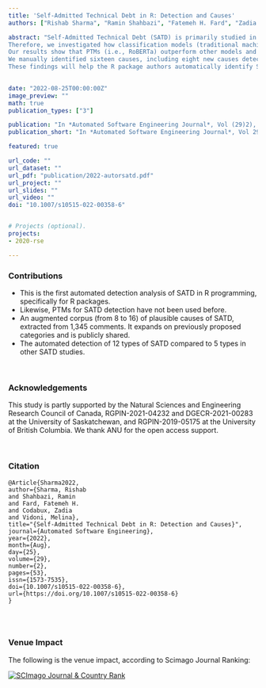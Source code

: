 ```yaml
---
title: 'Self-Admitted Technical Debt in R: Detection and Causes'
authors: ["Rishab Sharma", "Ramin Shahbazi", "Fatemeh H. Fard", "Zadia Codabux", "Melina Vidoni"]

abstract: "Self-Admitted Technical Debt (SATD) is primarily studied in Object-Oriented (OO) languages and traditionally commercial software. However, scientific software coded in dynamically-typed languages such as R differs in paradigm, and the source code comments' semantics are different (i.e., more aligned with algorithms and statistics when compared to traditional software). Additionally, many Software Engineering topics are understudied in scientific software development, with SATD detection remaining a challenge for this domain. This gap adds complexity since prior works determined SATD in scientific software does not adjust to many of the keywords identified for OO SATD, possibly hindering its automated detection.
Therefore, we investigated how classification models (traditional machine learning, deep neural networks, and deep neural Pre-Trained Language Models (PTMs)) automatically detect SATD in R packages. This study aims to study the capabilities of these models to classify different TD types in this domain and manually analyze the causes of each in a representative sample. 
Our results show that PTMs (i.e., RoBERTa) outperform other models and work well when the number of comments labelled as a particular SATD type has low occurrences. We also found that some SATD types are more challenging to detect.
We manually identified sixteen causes, including eight new causes detected by our study. The most common cause was _failure to remember_, in agreement with previous studies. 
These findings will help the R package authors automatically identify SATD in their source code and improve their code quality. In the future,  checklists for R developers can also be developed by scientific communities such as rOpenSci to guarantee a higher quality of packages before submission."
  

date: "2022-08-25T00:00:00Z"
image_preview: ""
math: true
publication_types: ["3"]

publication: "In *Automated Software Engineering Journal*, Vol (29)2), pp.53"
publication_short: "In *Automated Software Engineering Journal*, Vol 29(2)"

featured: true

url_code: ""
url_dataset: ""
url_pdf: "publication/2022-autorsatd.pdf"
url_project: ""
url_slides: ""
url_video: ""
doi: "10.1007/s10515-022-00358-6"


# Projects (optional).
projects:
- 2020-rse

---
```


### Contributions

- This is the first automated detection analysis of SATD in R programming, specifically for R packages.
- Likewise, PTMs for SATD detection have not been used before.
- An augmented corpus (from 8 to 16) of plausible causes of SATD,  extracted from 1,345 comments. It expands on previously proposed categories and is publicly shared.
- The automated detection of 12 types of SATD compared to 5 types in other SATD studies.





<br />


### Acknowledgements

This study is partly supported by the Natural Sciences and Engineering Research Council of Canada, RGPIN-2021-04232 and DGECR-2021-00283 at the University of Saskatchewan, and RGPIN-2019-05175 at the University of British Columbia. We thank ANU for the open access support.


<br />





### Citation

```
@Article{Sharma2022,
author={Sharma, Rishab
and Shahbazi, Ramin
and Fard, Fatemeh H.
and Codabux, Zadia
and Vidoni, Melina},
title="{Self-Admitted Technical Debt in R: Detection and Causes}",
journal={Automated Software Engineering},
year={2022},
month={Aug},
day={25},
volume={29},
number={2},
pages={53},
issn={1573-7535},
doi={10.1007/s10515-022-00358-6},
url={https://doi.org/10.1007/s10515-022-00358-6}
}


```



<br />

### Venue Impact

The following is the venue impact, according to Scimago Journal Ranking:

<a href="https://www.scimagojr.com/journalsearch.php?q=24145&amp;tip=sid&amp;exact=no" title="SCImago Journal &amp; Country Rank"><img border="0" src="https://www.scimagojr.com/journal_img.php?id=24145" alt="SCImago Journal &amp; Country Rank"  /></a>
